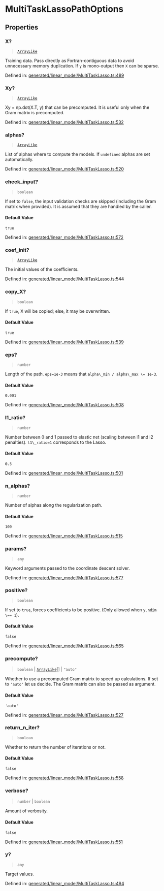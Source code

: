 # MultiTaskLassoPathOptions

## Properties

### X?

> [`ArrayLike`](../types/ArrayLike.md)

Training data. Pass directly as Fortran-contiguous data to avoid unnecessary memory duplication. If `y` is mono-output then `X` can be sparse.

Defined in:  [generated/linear\_model/MultiTaskLasso.ts:489](https://github.com/transitive-bullshit/scikit-learn-ts/blob/122b3c0/packages/sklearn/src/generated/linear_model/MultiTaskLasso.ts#L489)

### Xy?

> [`ArrayLike`](../types/ArrayLike.md)

Xy = np.dot(X.T, y) that can be precomputed. It is useful only when the Gram matrix is precomputed.

Defined in:  [generated/linear\_model/MultiTaskLasso.ts:532](https://github.com/transitive-bullshit/scikit-learn-ts/blob/122b3c0/packages/sklearn/src/generated/linear_model/MultiTaskLasso.ts#L532)

### alphas?

> [`ArrayLike`](../types/ArrayLike.md)

List of alphas where to compute the models. If `undefined` alphas are set automatically.

Defined in:  [generated/linear\_model/MultiTaskLasso.ts:520](https://github.com/transitive-bullshit/scikit-learn-ts/blob/122b3c0/packages/sklearn/src/generated/linear_model/MultiTaskLasso.ts#L520)

### check\_input?

> `boolean`

If set to `false`, the input validation checks are skipped (including the Gram matrix when provided). It is assumed that they are handled by the caller.

#### Default Value

`true`

Defined in:  [generated/linear\_model/MultiTaskLasso.ts:572](https://github.com/transitive-bullshit/scikit-learn-ts/blob/122b3c0/packages/sklearn/src/generated/linear_model/MultiTaskLasso.ts#L572)

### coef\_init?

> [`ArrayLike`](../types/ArrayLike.md)

The initial values of the coefficients.

Defined in:  [generated/linear\_model/MultiTaskLasso.ts:544](https://github.com/transitive-bullshit/scikit-learn-ts/blob/122b3c0/packages/sklearn/src/generated/linear_model/MultiTaskLasso.ts#L544)

### copy\_X?

> `boolean`

If `true`, X will be copied; else, it may be overwritten.

#### Default Value

`true`

Defined in:  [generated/linear\_model/MultiTaskLasso.ts:539](https://github.com/transitive-bullshit/scikit-learn-ts/blob/122b3c0/packages/sklearn/src/generated/linear_model/MultiTaskLasso.ts#L539)

### eps?

> `number`

Length of the path. `eps=1e-3` means that `alpha\_min / alpha\_max \= 1e-3`.

#### Default Value

`0.001`

Defined in:  [generated/linear\_model/MultiTaskLasso.ts:508](https://github.com/transitive-bullshit/scikit-learn-ts/blob/122b3c0/packages/sklearn/src/generated/linear_model/MultiTaskLasso.ts#L508)

### l1\_ratio?

> `number`

Number between 0 and 1 passed to elastic net (scaling between l1 and l2 penalties). `l1\_ratio=1` corresponds to the Lasso.

#### Default Value

`0.5`

Defined in:  [generated/linear\_model/MultiTaskLasso.ts:501](https://github.com/transitive-bullshit/scikit-learn-ts/blob/122b3c0/packages/sklearn/src/generated/linear_model/MultiTaskLasso.ts#L501)

### n\_alphas?

> `number`

Number of alphas along the regularization path.

#### Default Value

`100`

Defined in:  [generated/linear\_model/MultiTaskLasso.ts:515](https://github.com/transitive-bullshit/scikit-learn-ts/blob/122b3c0/packages/sklearn/src/generated/linear_model/MultiTaskLasso.ts#L515)

### params?

> `any`

Keyword arguments passed to the coordinate descent solver.

Defined in:  [generated/linear\_model/MultiTaskLasso.ts:577](https://github.com/transitive-bullshit/scikit-learn-ts/blob/122b3c0/packages/sklearn/src/generated/linear_model/MultiTaskLasso.ts#L577)

### positive?

> `boolean`

If set to `true`, forces coefficients to be positive. (Only allowed when `y.ndim \== 1`).

#### Default Value

`false`

Defined in:  [generated/linear\_model/MultiTaskLasso.ts:565](https://github.com/transitive-bullshit/scikit-learn-ts/blob/122b3c0/packages/sklearn/src/generated/linear_model/MultiTaskLasso.ts#L565)

### precompute?

> `boolean` \| [`ArrayLike`](../types/ArrayLike.md)[] \| `"auto"`

Whether to use a precomputed Gram matrix to speed up calculations. If set to `'auto'` let us decide. The Gram matrix can also be passed as argument.

#### Default Value

`'auto'`

Defined in:  [generated/linear\_model/MultiTaskLasso.ts:527](https://github.com/transitive-bullshit/scikit-learn-ts/blob/122b3c0/packages/sklearn/src/generated/linear_model/MultiTaskLasso.ts#L527)

### return\_n\_iter?

> `boolean`

Whether to return the number of iterations or not.

#### Default Value

`false`

Defined in:  [generated/linear\_model/MultiTaskLasso.ts:558](https://github.com/transitive-bullshit/scikit-learn-ts/blob/122b3c0/packages/sklearn/src/generated/linear_model/MultiTaskLasso.ts#L558)

### verbose?

> `number` \| `boolean`

Amount of verbosity.

#### Default Value

`false`

Defined in:  [generated/linear\_model/MultiTaskLasso.ts:551](https://github.com/transitive-bullshit/scikit-learn-ts/blob/122b3c0/packages/sklearn/src/generated/linear_model/MultiTaskLasso.ts#L551)

### y?

> `any`

Target values.

Defined in:  [generated/linear\_model/MultiTaskLasso.ts:494](https://github.com/transitive-bullshit/scikit-learn-ts/blob/122b3c0/packages/sklearn/src/generated/linear_model/MultiTaskLasso.ts#L494)
